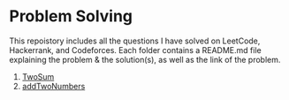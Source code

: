 # Problem Solving

This repoistory includes all the questions I have solved on LeetCode, Hackerrank, and Codeforces. Each folder contains a README.md file explaining the problem & the solution(s), as well as the link of the problem.

1. [TwoSum](https://github.com/OJScofield/ProblemSolving/tree/main/twoSum)
2. [addTwoNumbers](https://github.com/OJScofield/ProblemSolving/tree/main/addTwoNumbers)
